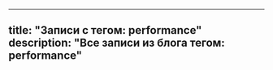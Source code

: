 ---
title: "Записи с тегом: performance"
description: "Все записи из блога тегом: performance"
----
